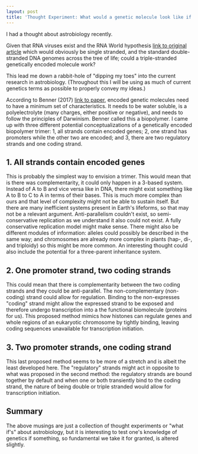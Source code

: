 ```yaml
---
layout: post
title: 'Thought Experiment: What would a genetic molecule look like if it had 3 strands?'
---
```


I had a thought about astrobiology recently. 

Given that RNA viruses exist and the RNA World hypothesis [link to original article](https://doi.org/10.1038/319618a0) which would obviously be single stranded, and the standard double-stranded DNA genomes across the tree of life; could a triple-stranded genetically encoded molecule work?

This lead me down a rabbit-hole of "dipping my toes" into the current research in astrobiology. (Throughout this I will be using as much of current genetics terms as possible to properly convey my ideas.)

According to Benner (2017) [link to paper](https://doi.org/10.1089/ast.2016.1611), encoded genetic molecules need to have a minimum set of characteristics. It needs to be water soluble, is a polyelectrolyte (many charges, either positive or negative), and needs to follow the principles of Darwinism. Benner called this a biopolymer. I came up with three different potential conceptualizations of a genetically encoded biopolymer trimer: 1, all strands contain encoded genes; 2, one strand has promoters while the other two are encoded; and 3, there are two regulatory strands and one coding strand.

## 1. All strands contain encoded genes

This is probably the simplest way to envision a trimer. This would mean that is there was complementarity, it could only happen in a 3-based system. Instead of A to B and vice versa like in DNA, there might exist something like A to B to C to A in terms of their bases. This is much more complex than ours and that level of complexity might not be able to sustain itself. But there are many inefficient systems present in Earth's lifeforms, so that may not be a relevant argument. Anti-parallelism couldn't exist, so semi-conservative replication as we understand it also could not exist. A fully conservative replication model might make sense. There might also be different modules of information: alleles could possibly be described in the same way; and chromosomes are already more complex in plants (hap-, di-, and triploidy) so this might be more common. An interesting thought could also include the potential for a three-parent inheritance system.

## 2. One promoter strand, two coding strands

This could mean that there is complementarity between the two coding strands and they could be anti-parallel. The non-complementary (non-coding) strand could allow for regulation. Binding to the non-expresses "coding" strand might allow the expressed strand to be exposed and therefore undergo transcription into a the functional biomolecule (proteins for us). This proposed method mimics how histones can regulate genes and whole regions of an eukaryotic chromosome by tightly binding, leaving coding sequences unavailable for transcription initiation.

## 3. Two promoter strands, one coding strand

This last proposed method seems to be more of a stretch and is albeit the least developed here. The "regulatory" strands might act in opposite to what was proposed in the second method: the regulatory strands are bound together by default and when one or both transiently bind to the coding strand, the nature of being double or triple stranded would allow for transcription initiation.


## Summary

The above musings are just a collection of thought experiments or "what if's" about astrobiology, but it is interesting to test one's knowledge of genetics if something, so fundamental we take it for granted, is altered slightly.
